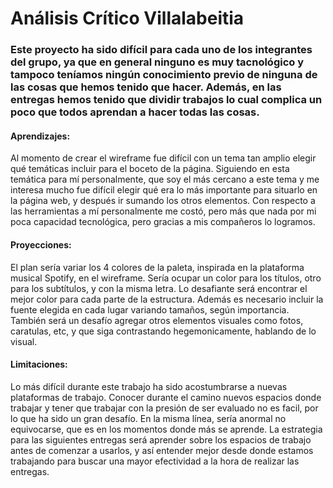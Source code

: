 # Análisis Crítico Villalabeitia

### Este proyecto ha sido difícil para cada uno de los integrantes del grupo, ya que en general ninguno es muy tacnológico y tampoco teníamos ningún conocimiento previo de ninguna de las cosas que hemos tenido que hacer. Además, en las entregas hemos tenido que dividir trabajos lo cual complica un poco que todos aprendan a hacer todas las cosas.

#### Aprendizajes: 
Al momento de crear el wireframe fue difícil con un tema tan amplio elegir qué temáticas incluir para el boceto de la página. Siguiendo en esta temática para mí personalmente, que soy el más cercano a este tema y me interesa mucho fue difícil elegir qué era lo más importante para situarlo en la página web, y después ir sumando los otros elementos. Con respecto a las herramientas a mí personalmente me costó, pero más que nada por mi poca capacidad tecnológica, pero gracias a mis compañeros lo logramos.

#### Proyecciones: 
El plan sería variar los 4 colores de la paleta, inspirada en la plataforma musical Spotify, en el wireframe. Sería ocupar un color para los títulos, otro para los subtítulos, y con la misma letra. Lo desafiante será encontrar el mejor color para cada parte de la estructura. Además es necesario incluir la fuente elegida en cada lugar variando tamaños, según importancia. También será un desafío agregar otros elementos visuales como fotos, caratulas, etc, y que siga contrastando hegemonicamente, hablando de lo visual.

#### Limitaciones: 
Lo más difícil durante este trabajo ha sido acostumbrarse a nuevas plataformas de trabajo. Conocer durante el camino nuevos espacios donde trabajar y tener que trabajar con la presión de ser evaluado no es facil, por lo que ha sido un gran desafío. En la misma línea, sería anormal no equivocarse, que es en los momentos donde más se aprende. La estrategia para las siguientes entregas será aprender sobre los espacios de trabajo antes de comenzar a usarlos, y así entender mejor desde donde estamos trabajando para buscar una mayor efectividad a la hora de realizar las entregas.